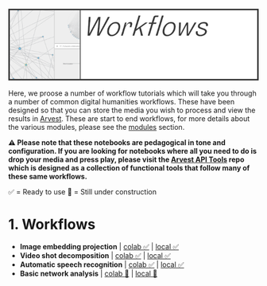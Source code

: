 ![arvest](https://raw.githubusercontent.com/arvest-data-in-context/ml-notebooks/refs/heads/main/docs/images/workflows-title-card.png)

Here, we proose a number of workflow tutorials which will take you through a number of common digital humanities workflows. These have been designed so that you can store the media you wish to process and view the results in [Arvest](https://arvest.app/en). These are start to end workflows, for more details about the various modules, please see the [modules](/docs/modules/README.md) section.

**⚠️ Please note that these notebooks are pedagogical in tone and configuration. If you are looking for notebooks where all you need to do is drop your media and press play, please visit the [Arvest API Tools](https://github.com/arvest-data-in-context/arvest-api-tools) repo which is designed as a collection of functional tools that follow many of these same workflows.**

✅ = Ready to use
🚧 = Still under construction

# 1. Workflows

- **Image embedding projection** | [colab ✅](https://colab.research.google.com/github/arvest-data-in-context/ml-notebooks/blob/main/_colab/workflows/distant-viewing/01-Image-Embeddings-Projection/01-Image-Embeddings-Projection.ipynb) | [local ✅](/_local/workflows/distant-viewing/01-Image-Embeddings-Projection/01-Image-Embeddings-Projection.ipynb)
- **Video shot decomposition** | [colab ✅](https://colab.research.google.com/github/arvest-data-in-context/ml-notebooks/blob/main/_colab/workflows/distant-viewing/02-Video-Shot-Decomposition/02-Video-Shot-Decomposition.ipynb) | [local ✅](/_local/workflows/distant-viewing/02-Video-Shot-Decomposition/02-Video-Shot-Decomposition.ipynb)
- **Automatic speech recognition** | [colab ✅](https://colab.research.google.com/github/arvest-data-in-context/ml-notebooks/blob/main/_colab/workflows/distant-listening/01-Audio-Speech-Recognition/01-Audio-Speech-Recognition.ipynb) | [local ✅](/_local/workflows/distant-listening/01-Audio-Speech-Recognition/01-Audio-Speech-Recognition.ipynb)
- **Basic network analysis** | [colab 🚧]() | [local 🚧]()